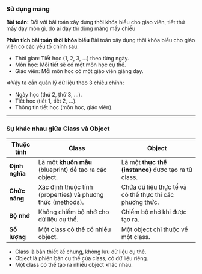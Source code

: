 ### Sử dụng mảng
**Bài toán:**
Đối với bài toán xây dựng thời khóa biểu cho giao viên, tiết thứ mấy dạy môn gì, do ai dạy thì dùng mảng mấy chiều

**Phân tích bài toán thời khóa biểu**
Bài toán xây dựng thời khóa biểu cho giáo viên có các yếu tố chính sau:
- Thời gian: Tiết học (1, 2, 3, ...) theo từng ngày.
- Môn học: Mỗi tiết sẽ có một môn học cụ thể.
- Giáo viên: Mỗi môn học có một giáo viên giảng dạy.

=>Vậy ta cần quản lý dữ liệu theo 3 chiều chính:
- Ngày học (thứ 2, thứ 3, ...).
- Tiết học (tiết 1, tiết 2, ...).
- Thông tin tiết học (môn học, giáo viên).

---

### Sự khác nhau giữa Class và Object

| **Thuộc tính** | **Class** | **Object** |
|--------------|---------|---------|
| **Định nghĩa** | Là một **khuôn mẫu** (blueprint) để tạo ra các object. | Là một **thực thể (instance)** được tạo ra từ class. |
| **Chức năng** | Xác định thuộc tính (properties) và phương thức (methods). | Chứa dữ liệu thực tế và có thể thực thi các phương thức. |
| **Bộ nhớ** | Không chiếm bộ nhớ cho dữ liệu cụ thể. | Chiếm bộ nhớ khi được tạo ra. |
| **Số lượng** | Một class có thể có nhiều object. | Một object chỉ thuộc về một class. |

- Class là bản thiết kế chung, không lưu dữ liệu cụ thể.
- Object là phiên bản cụ thể của class, có dữ liệu riêng.
- Một class có thể tạo ra nhiều object khác nhau.
